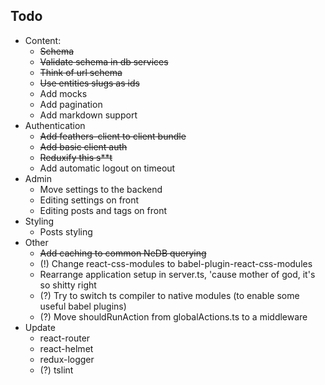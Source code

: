 ## Todo
- Content:
    - ~~Schema~~
    - ~~Validate schema in db services~~
    - ~~Think of url schema~~
    - ~~Use entities slugs as ids~~
    - Add mocks
    - Add pagination
    - Add markdown support
- Authentication
    - ~~Add feathers-client to client bundle~~
    - ~~Add basic client auth~~
    - ~~Reduxify this s**t~~
    - Add automatic logout on timeout
- Admin
    - Move settings to the backend
    - Editing settings on front
    - Editing posts and tags on front
- Styling
    - Posts styling
- Other
    - ~~Add caching to common NeDB querying~~
    - (!) Change react-css-modules to babel-plugin-react-css-modules
    - Rearrange application setup in server.ts, 'cause mother of god, it's so shitty right 
    - (?) Try to switch ts compiler to native modules (to enable some useful babel plugins)
    - (?) Move shouldRunAction from globalActions.ts to a middleware
- Update
    - react-router
    - react-helmet
    - redux-logger
    - (?) tslint

